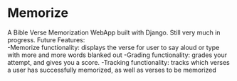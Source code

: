 # Memorize
A Bible Verse Memorization WebApp built with Django. Still very much in progress.
Future Features:<br/>
-Memorize functionality: displays the verse for user to say aloud or type with more and more words blanked out
-Grading functionality: grades your attempt, and gives you a score.
-Tracking functionality: tracks which verses a user has successfully memorized, as well as verses to be memorized

